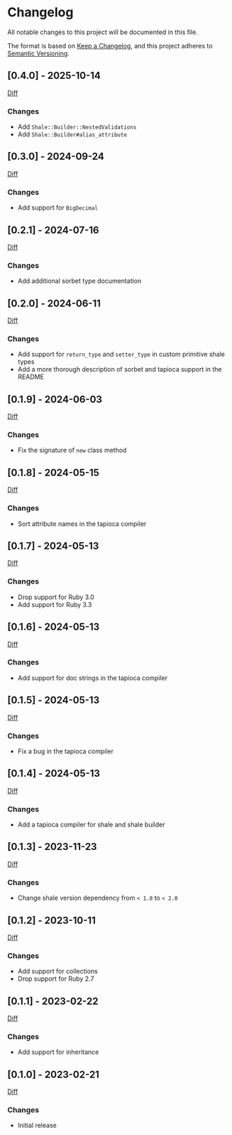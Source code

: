 # Changelog

All notable changes to this project will be documented in this file.

The format is based on [Keep a Changelog](https://keepachangelog.com/en/1.0.0/),
and this project adheres to [Semantic Versioning](https://semver.org/spec/v2.0.0.html).

## [0.4.0] - 2025-10-14

[Diff](https://github.com/Verseth/ruby-shale-builder/compare/v0.3.0...v0.2.1)

### Changes
- Add `Shale::Builder::NestedValidations`
- Add `Shale::Builder#alias_attribute`

## [0.3.0] - 2024-09-24

[Diff](https://github.com/Verseth/ruby-shale-builder/compare/v0.2.1...v0.3.0)

### Changes
- Add support for `BigDecimal`

## [0.2.1] - 2024-07-16

[Diff](https://github.com/Verseth/ruby-shale-builder/compare/v0.2.0...v0.2.1)

### Changes
- Add additional sorbet type documentation

## [0.2.0] - 2024-06-11

[Diff](https://github.com/Verseth/ruby-shale-builder/compare/v0.1.9...v0.2.0)

### Changes
- Add support for `return_type` and `setter_type` in custom primitive shale types
- Add a more thorough description of sorbet and tapioca support in the README

## [0.1.9] - 2024-06-03

[Diff](https://github.com/Verseth/ruby-shale-builder/compare/v0.1.8...v0.1.9)

### Changes
- Fix the signature of `new` class method

## [0.1.8] - 2024-05-15

[Diff](https://github.com/Verseth/ruby-shale-builder/compare/v0.1.7...v0.1.8)

### Changes
- Sort attribute names in the tapioca compiler

## [0.1.7] - 2024-05-13

[Diff](https://github.com/Verseth/ruby-shale-builder/compare/v0.1.6...v0.1.7)

### Changes
- Drop support for Ruby 3.0
- Add support for Ruby 3.3

## [0.1.6] - 2024-05-13

[Diff](https://github.com/Verseth/ruby-shale-builder/compare/v0.1.5...v0.1.6)

### Changes
- Add support for doc strings in the tapioca compiler

## [0.1.5] - 2024-05-13

[Diff](https://github.com/Verseth/ruby-shale-builder/compare/v0.1.4...v0.1.5)

### Changes
- Fix a bug in the tapioca compiler

## [0.1.4] - 2024-05-13

[Diff](https://github.com/Verseth/ruby-shale-builder/compare/v0.1.3...v0.1.4)

### Changes
- Add a tapioca compiler for shale and shale builder

## [0.1.3] - 2023-11-23

[Diff](https://github.com/Verseth/ruby-shale-builder/compare/v0.1.2...v0.1.3)

### Changes
- Change shale version dependency from `< 1.0` to `< 2.0`

## [0.1.2] - 2023-10-11

[Diff](https://github.com/Verseth/ruby-shale-builder/compare/v0.1.1...v0.1.2)

### Changes
- Add support for collections
- Drop support for Ruby 2.7

## [0.1.1] - 2023-02-22

[Diff](https://github.com/Verseth/ruby-shale-builder/compare/v0.1.0...v0.1.1)

### Changes
- Add support for inheritance

## [0.1.0] - 2023-02-21

[Diff](https://github.com/Verseth/ruby-shale-builder/compare/v0.0.0...v0.1.0)

### Changes
- Initial release

